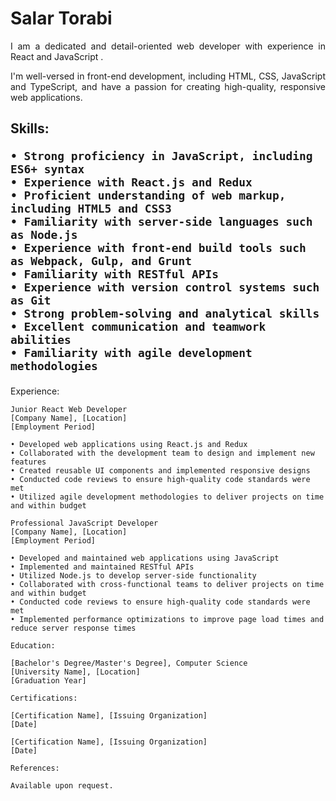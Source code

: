 <h1>Salar Torabi</h1>

<p align="justify">
    I am a dedicated and detail-oriented web developer with experience in React and JavaScript . 
</p>
<p align="justify">
    I'm well-versed in front-end development, including HTML, CSS, JavaScript and TypeScript, and have a passion for creating high-quality, responsive web applications.
</p>
<h2> 
    Skills:
    
    • Strong proficiency in JavaScript, including ES6+ syntax
    • Experience with React.js and Redux
    • Proficient understanding of web markup, including HTML5 and CSS3
    • Familiarity with server-side languages such as Node.js
    • Experience with front-end build tools such as Webpack, Gulp, and Grunt
    • Familiarity with RESTful APIs
    • Experience with version control systems such as Git
    • Strong problem-solving and analytical skills
    • Excellent communication and teamwork abilities
    • Familiarity with agile development methodologies
</h2>
<p>
    Experience:
    
    Junior React Web Developer
    [Company Name], [Location]
    [Employment Period]
    
    • Developed web applications using React.js and Redux
    • Collaborated with the development team to design and implement new features
    • Created reusable UI components and implemented responsive designs
    • Conducted code reviews to ensure high-quality code standards were met
    • Utilized agile development methodologies to deliver projects on time and within budget
    
    Professional JavaScript Developer
    [Company Name], [Location]
    [Employment Period]
    
    • Developed and maintained web applications using JavaScript
    • Implemented and maintained RESTful APIs
    • Utilized Node.js to develop server-side functionality
    • Collaborated with cross-functional teams to deliver projects on time and within budget
    • Conducted code reviews to ensure high-quality code standards were met
    • Implemented performance optimizations to improve page load times and reduce server response times
    
    Education:
    
    [Bachelor's Degree/Master's Degree], Computer Science
    [University Name], [Location]
    [Graduation Year]
    
    Certifications:
    
    [Certification Name], [Issuing Organization]
    [Date]
    
    [Certification Name], [Issuing Organization]
    [Date]
    
    References:
    
    Available upon request.
</p>
    


